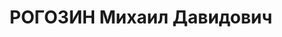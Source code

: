 ---
title: РОГОЗИН Михаил Давидович
description: 'Род. в 1897, Литва, Ковно, еврей, обр.: незаконченное высшее, член ВКП(б).
  Проживал: Украинская ССР, Харьков, Сумская, 74, кв. 8. Экономист, директор горпромторга

  Арестован 16.06.1937. Обв. по ст. 54-7-8-11 (участник контрреволюционной организации
  правых). Приговор: ВК ВС СССР, 05.12.1937 – ВМН. Расстрелян 06.12.1937, Харьков.

  Реабилитирован 23.05.1956'
---